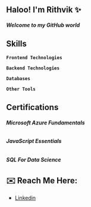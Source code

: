 ## Haloo! I'm Rithvik ✨

<h5><strong>Welcome to my GitHub world</strong></h5>

## Skills

<code><strong>Frontend Technologies</strong></code>

<code><strong>Backend Technologies</strong></code>

<code><strong>Databases</strong></code>

<code><strong>Other Tools</strong></code>

## Certifications

<h6><strong>Microsoft Azure Fundamentals</strong></h6>
<h6><strong>JavaScript Essentials</strong></h6>
<h6><strong>SQL For Data Science</strong></h6>

## ✉️ Reach Me Here:

<p align="center">
     <ul type="square">
         <li><a href="https://in.linkedin.com/in/rithvik-pothana-168317254">Linkedin</a></ul></li>
     </ul>
</p>


<!--
**Rithvik101201/Rithvik101201** is a ✨ _special_ ✨ repository because its `README.md` (this file) appears on your GitHub profile.


Here are some ideas to get you started:

- 🔭 I’m currently working on ...
- 🌱 I’m currently learning ...
- 👯 I’m looking to collaborate on ...
- 🤔 I’m looking for help with ...
- 💬 Ask me about ...
- 📫 How to reach me: ...
- 😄 Pronouns: ...
- ⚡ Fun fact: ...
-->
